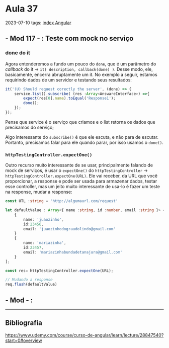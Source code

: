 # Aula 37
2023-07-10
tags: [index Angular](../index%20Angular.md)

## - Mod 117 - : Teste com mock no serviço

### done do it

Agora entenderemos a fundo um pouco do `done`, que é um parâmetro do *callback* do it → `it( description, callback(done) )`. Desse modo, ele, basicamente, encerra abruptamente um it. No exemplo a seguir, estamos requirindo dados de um servidor e testando seus resultados:

~~~ts
it('(U) Should request corectly the server', (done) => {
	service.list().subscribe( (res :Array<AnswareInterface>) =>{
		expect(res[0].name).toEqual('Response1');
		done();
	});
});
~~~

Pense que service é o serviço que criamos e o list retorna os dados que precisamos do serviço;

Algo interessante do `subscribe()` é que ele escuta, e não para de escutar. Portanto, precisamos falar para ele quando parar, por isso usamos o `done()`.

### `httpTestingController.expectOne()`

Outro recurso muito interessante de se usar, principalmente falando de mock de serviços, é usar o `expectOne()` do `httpTestingController` → `httpTestingController.expectOne(URL)`. Ele vai receber, da URL que você proporcionar, a response e pode ser usada para armazenar dados, testar esse controller, mas um jeito muito interessante de usa-lo é fazer um teste na response, mudar a response:

~~~ts
const UTL :string = 'http://algumaurl.com/request'

let defaultValue : Array<{ name :string, id :number, email :string }> = [ 
	{ 
		name: 'juaozinho', 
		id:23456, 
		email: 'juaozinhodograudolindo@gmail.com' 
	} 
	{ 
		name: 'mariazinha', 
		id:23457, 
		email: 'mariazinhabundadetanajura@gmail.com' 
	} 
];

const res= httpTestingController.expectOne(URL);

// Mudando a response
req.flush(defaultValue)
~~~

## - Mod  - :



-----------------------------------------------
## Bibliografia

https://www.udemy.com/course/curso-de-angular/learn/lecture/28847540?start=0#overview

